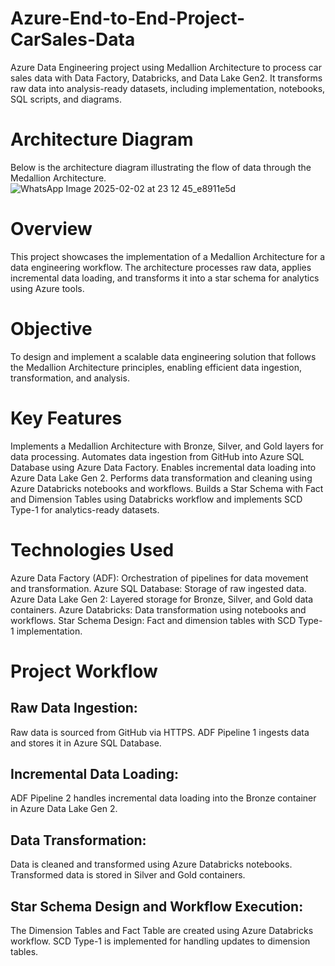 # Azure-End-to-End-Project-CarSales-Data
Azure Data Engineering project using Medallion Architecture to process car sales data with Data Factory, Databricks, and Data Lake Gen2. It transforms raw data into analysis-ready datasets, including implementation, notebooks, SQL scripts, and diagrams.
# Architecture Diagram
Below is the architecture diagram illustrating the flow of data through the Medallion Architecture.
![WhatsApp Image 2025-02-02 at 23 12 45_e8911e5d](https://github.com/user-attachments/assets/cd05fd79-c5bc-4f93-b578-038055ba5006)

# Overview
This project showcases the implementation of a Medallion Architecture for a data engineering workflow. The architecture processes raw data, applies incremental data loading, and transforms it into a star schema for analytics using Azure tools.

# Objective
To design and implement a scalable data engineering solution that follows the Medallion Architecture principles, enabling efficient data ingestion, transformation, and analysis.

# Key Features
Implements a Medallion Architecture with Bronze, Silver, and Gold layers for data processing.
Automates data ingestion from GitHub into Azure SQL Database using Azure Data Factory.
Enables incremental data loading into Azure Data Lake Gen 2.
Performs data transformation and cleaning using Azure Databricks notebooks and workflows.
Builds a Star Schema with Fact and Dimension Tables using Databricks workflow and implements SCD Type-1 for analytics-ready datasets.

# Technologies Used
Azure Data Factory (ADF): Orchestration of pipelines for data movement and transformation.
Azure SQL Database: Storage of raw ingested data.
Azure Data Lake Gen 2: Layered storage for Bronze, Silver, and Gold data containers.
Azure Databricks: Data transformation using notebooks and workflows.
Star Schema Design: Fact and dimension tables with SCD Type-1 implementation.

# Project Workflow
## Raw Data Ingestion:
Raw data is sourced from GitHub via HTTPS.
ADF Pipeline 1 ingests data and stores it in Azure SQL Database.
## Incremental Data Loading:
ADF Pipeline 2 handles incremental data loading into the Bronze container in Azure Data Lake Gen 2.
## Data Transformation:
Data is cleaned and transformed using Azure Databricks notebooks.
Transformed data is stored in Silver and Gold containers.
## Star Schema Design and Workflow Execution:
The Dimension Tables and Fact Table are created using Azure Databricks workflow.
SCD Type-1 is implemented for handling updates to dimension tables.
